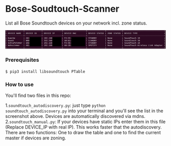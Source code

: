 # Bose-Soudtouch-Scanner
List all Bose Soundtouch devices on your network incl. zone status.

![Screenshot](https://raw.githubusercontent.com/schneekluth/Bose-Soudtouch-Scanner/master/preview.jpg)

### Prerequisites
`$ pip3 install libsoundtouch PTable`

### How to use
You'll find two files in this repo:  

1.`soundtouch_autodiscovery.py`: just type `python soundtouch_autodiscovery.py` into your terminal and you'll see the list in the screenshot above. Devices are automatically discovered via mdns.  
2.`soundtouch_manual.py`: If your devices have static IPs enter them in this file (Replace DEVICE_IP with real IP). This works faster that the autodiscovery. There are two functions: One to draw the table and one to find the current master if devices are zoning.
